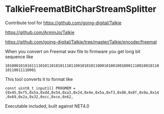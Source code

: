 # TalkieFreematBitCharStreamSplitter
Contribute tool for 
https://github.com/going-digital/Talkie

https://github.com/ArminJo/Talkie

https://github.com/going-digital/Talkie/tree/master/Talkie/encoder/freemat

When you convert on Freemat wav file to firmware you get long bit sequence like 

`101000101010111101011010101110110010101011000101001001000111001001011010110011110001`

This tool converts it to format like

`const uint8_t input1[] PROGMEM = {0x45,0xf5,0x5a,0xdd,0x54,0xa3,0x24,0x4e,0x5a,0xf3,0x08,0x8f,0x9a,0x14,0x69,0x2a,0x32,0xcc,0xce,0x62,`

Executable included, built against NET4.0

